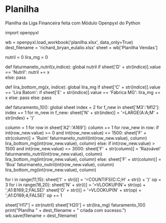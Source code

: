# Planilha
Planilha da Liga Financeira feita com Módulo Openpyxl do Python

import openpyxl 

wb = openpyxl.load_workbook('planilha.xlsx', data_only=True)
dest_filename = 'richard_bryan_eulalio.xlsx'
sheet = wb['Planilha Vendas']

nutril = 0
lira_mg = 0

def faturmaneto_nutril(x,indice):
    global nutril
    if sheet['D' + str(indice)].value == 'Nutril':
        nutril += x        
    else:
        pass

def lira_bottom_mg(x, indice):
    global lira_mg
    if sheet['C' + str(indice)].value == 'Lira Batom':
        if sheet['E' + str(indice)].value == 'Fábrica MG':
            lira_mg += x
        else:
            pass
    else:
        pass
    
def faturamento_10():
    global sheet
    index = 2
    for f_new in sheet['M3':'M12']:
        index += 1
        for m_new in f_new:
            sheet['N' + str(index)] = '=LARGE(A:A;M' + str(index) + ')'

column = 1
for row in sheet['A2':'A169']:
    column += 1
    for row_new in row:
        if int(row_new.value) >= 0 and int(row_new.value) <= 1500:
           sheet['F' + str(column)] = 'Ruim'
           faturmaneto_nutril(int(row_new.value), column)
           lira_bottom_mg(int(row_new.value), column)
        else:
            if int(row_new.value) > 1500 and int(row_new.value) <= 3000:
                sheet['F' + str(column)] = 'Razoável'
                faturmaneto_nutril(int(row_new.value), column)
                lira_bottom_mg(int(row_new.value), column)
            else:
                sheet['F' + str(column)] = 'Boa'
                faturmaneto_nutril(int(row_new.value), column)
                lira_bottom_mg(int(row_new.value), column)

for i in range(11,15):
    sheet['I' + str(i)] = '=COUNTIFS(C:C;H' + str(i) + ')'
op = 3
for i in range(16,20): 
	sheet['N' + str(i)] = '=VLOOKUP(N'+ str(op) + ';A1:B169;2;FALSE)'
	sheet['O' + str(i)] = '=VLOOKUP(N' + str(op) + ';A1:D169;4;FALSE)'
	op += 1

sheet['H17'] = str(nutril)
sheet['H20'] = str(lira_mg)
faturamento_10()
print("Planilha " + dest_filename + " criada com sucesso.")
wb.save(filename = dest_filename)

